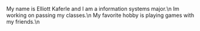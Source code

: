 My name is Elliott Kaferle and I am a information systems major.\n
Im working on passing my classes.\n
My favorite hobby is playing games with my friends.\n
